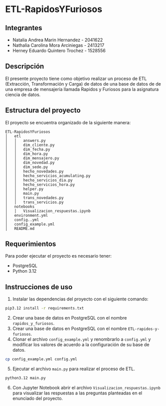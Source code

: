 # ETL-RapidosYFuriosos

## Integrantes
- Natalia Andrea Marin Hernandez - 2041622
- Nathalia Carolina Mora Arciniegas - 2413217
- Herney Eduardo Quintero Trochez - 1528556

## Descripción

El presente proyecto tiene como objetivo realizar un proceso de ETL (Extracción, Transformación y Carga) de datos de
una base de datos de de una empresa de mensajería llamada Rapidos y Furiosos para la asignatura ciencia de datos.

## Estructura del proyecto

El proyecto se encuentra organizado de la siguiente manera:

```
ETL-RapidosYFuriosos
│   etl
│   │   answers.py
│   │   dim_cliente.py
│   │   dim_fecha.py
│   │   dim_hora.py
│   │   dim_mensajero.py
│   │   dim_novedad.py
│   │   dim_sede.py
│   │   hecho_novedades.py
│   │   hecho_servicios_acumulating.py
│   │   hecho_servicios_dia.py
│   │   hecho_servicios_hora.py
│   │   helper.py
│   │   main.py
│   │   trans_novedades.py
│   │   trans_servicios.py
│   notebooks
│   │   Visualizacion_respuestas.ipynb
│   environment.yml
│   config..yml
│   config_example.yml
│   README.md
```
## Requerimientos

Para poder ejecutar el proyecto es necesario tener:

- PostgreSQL
- Python 3.12

## Instrucciones de uso

1. Instalar las dependencias del proyecto con el siguiente comando:

```bash
pip3.12 install -r requirements.txt
```

2. Crear una base de datos en PostgreSQL con el nombre `rapidos_y_furiosos`.
3. Crear una base de datos en PostgreSQL con el nombre `ETL-rapidos-y-furiosos`.
4. Clonar el archivo `config_example.yml` y renombrarlo a `config.yml` y modificar los valores de acuerdo a la configuración de su base de datos.

```bash
cp config_example.yml config.yml
```
5. Ejecutar el archivo `main.py` para realizar el proceso de ETL.

```bash
python3.12 main.py
```

6. Con Jupyter Notebook abrir el archivo `Visualizacion_respuestas.ipynb` para visualizar las respuestas a las preguntas planteadas en el enunciado del proyecto.
